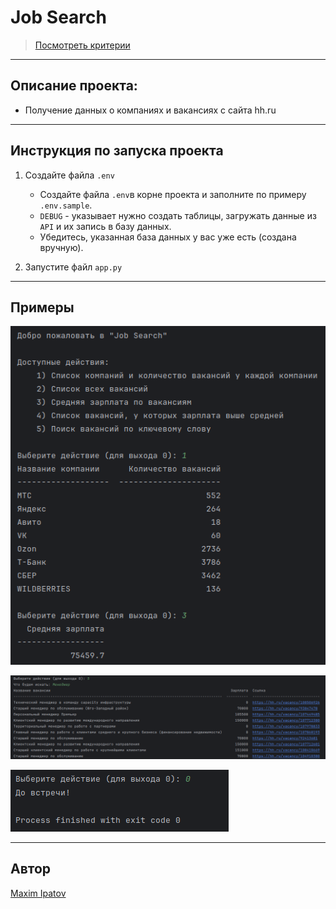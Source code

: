# Job Search

> [Посмотреть критерии](TASKS.md)

---

## Описание проекта:

- Получение данных о компаниях и вакансиях с сайта hh.ru

---

## Инструкция по запуска проекта

1. Создайте файла `.env` 
   - Создайте файла `.env`в корне проекта и заполните по примеру `.env.sample`.
   - `DEBUG` - указывает нужно создать таблицы, загружать данные из `API` и их запись в базу данных.
   - Убедитесь, указанная база данных у вас уже есть (создана вручную).

2. Запустите файл `app.py`

---

## Примеры

![img1.png](images/img1.png)

![img2.png](images/img2.png)

![img3.png](images/img3.png)

---

## Автор

[Maxim Ipatov](https://github.com/MaksimIpatov/)
